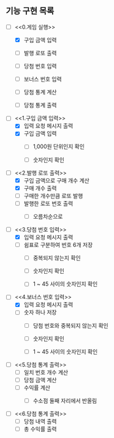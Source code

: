 ## 기능 구현 목록

- [ ] <<0.게임 실행>>
    - [x] 구입 금액 입력
    - [ ] 발행 로또 출력
    - [ ] 당첨 번호 입력
    - [ ] 보너스 번호 입력
    - [ ] 당첨 통계 계산
    - [ ] 당첨 통계 출력


- [ ] <<1.구입 금액 입력>>
    - [x] 입력 요청 메시지 출력
    - [x] 구입 금액 입력
        - [ ] 1,000원 단위인지 확인
        - [ ] 숫자인지 확인


- [ ] <<2.발행 로또 출력>>
    - [x] 구입 금액으로 구매 개수 계산
    - [x] 구매 개수 출력
    - [ ] 구매한 개수만큼 로또 발행
    - [ ] 발행한 로또 번호 출력
        - [ ] 오름차순으로


- [ ] <<3.당첨 번호 입력>>
    - [x] 입력 요청 메시지 출력
    - [ ] 쉼표로 구분하여 번호 6개 저장
        - [ ] 중복되지 않는지 확인
        - [ ] 숫자인지 확인
        - [ ] 1 ~ 45 사이의 숫자인지 확인


- [ ] <<4.보너스 번호 입력>>
    - [x] 입력 요청 메시지 출력
    - [ ] 숫자 하나 저장
        - [ ] 당첨 번호와 중복되지 않는지 확인
        - [ ] 숫자인지 확인
        - [ ] 1 ~ 45 사이의 숫자인지 확인


- [ ] <<5.당첨 통계 출력>>
    - [ ] 일치 번호 개수 계산
    - [ ] 당첨 금액 계산
    - [ ] 수익률 계산
        - [ ] 수소점 둘째 자리에서 반올림


- [ ] <<6.당첨 통계 출력>>
    - [ ] 당첨 내역 출력
    - [ ] 총 수익률 출력
